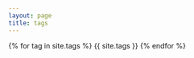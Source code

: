 ```yaml
---
layout: page
title: tags
---
```



{% for tag in site.tags %}
{{ site.tags }}
{% endfor %}
